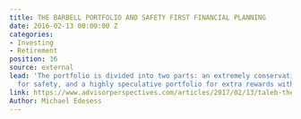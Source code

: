 ```yaml
---
title: THE BARBELL PORTFOLIO AND SAFETY FIRST FINANCIAL PLANNING
date: 2016-02-13 00:00:00 Z
categories:
- Investing
- Retirement
position: 16
source: external
lead: 'The portfolio is divided into two parts: an extremely conservative portfolio
  for safety, and a highly speculative portfolio for extra rewards with extra risk.'
link: https://www.advisorperspectives.com/articles/2017/02/13/taleb-the-barbell-portfolio-and-safety-first-financial-planning
Author: Michael Edesess
---
```


